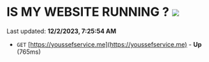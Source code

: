 # IS MY WEBSITE RUNNING ? [![](https://img.shields.io/static/v1?label=Sponsor&message=%E2%9D%A4&logo=GitHub&color=%23fe8e86)](https://github.com/sponsors/<username>)

Last updated: **12/2/2023, 7:25:54 AM**

- `GET` [https://youssefservice.me](https://youssefservice.me) - **Up** (765ms)
